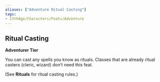 ```yaml
---
aliases: ["Adventure Ritual Casting"]
tags: 
- 13thAge/Characters/Feats/Adventure
---
```


## Ritual Casting

__Adventurer Tier__

You can cast any spells you know as rituals. Classes that are already ritual casters (cleric, wizard) don’t need this feat. 

(See __Rituals__ for ritual casting rules.)